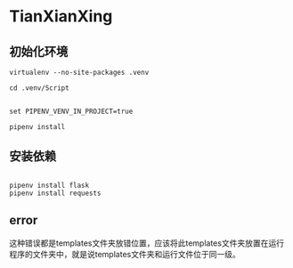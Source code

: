 # TianXianXing

## 初始化环境

```shell
virtualenv --no-site-packages .venv

cd .venv/Script


set PIPENV_VENV_IN_PROJECT=true

pipenv install 
```

## 安装依赖

```shell

pipenv install flask
pipenv install requests

```

## error

这种错误都是templates文件夹放错位置，应该将此templates文件夹放置在运行程序的文件夹中，就是说templates文件夹和运行文件位于同一级。